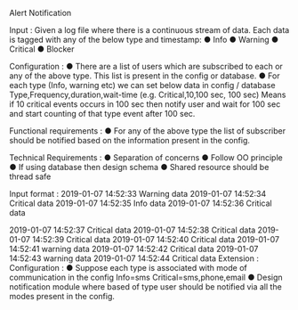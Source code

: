Alert Notification

Input :
Given a log file where there is a continuous stream of data. Each data is tagged with any of the
below type and timestamp:
● Info
● Warning
● Critical
● Blocker

Configuration :
● There are a list of users which are subscribed to each or any of the above type. This list
is present in the config or database.
● For each type (Info, warning etc) we can set below data in config / database
Type,Frequency,duration,wait-time (e.g. Critical,10,100 sec, 100 sec)
Means if 10 critical events occurs in 100 sec then notify user and wait for 100 sec
and start counting of that type event after 100 sec.

Functional requirements :
● For any of the above type the list of subscriber should be notified based on the
information present in the config.

Technical Requirements :
● Separation of concerns
● Follow OO principle
● If using database then design schema
● Shared resource should be thread safe

Input format :
2019-01-07 14:52:33 Warning data
2019-01-07 14:52:34 Critical data
2019-01-07 14:52:35 Info data
2019-01-07 14:52:36 Critical data

2019-01-07 14:52:37 Critical data
2019-01-07 14:52:38 Critical data
2019-01-07 14:52:39 Critical data
2019-01-07 14:52:40 Critical data
2019-01-07 14:52:41 warning data
2019-01-07 14:52:42 Critical data
2019-01-07 14:52:43 warning data
2019-01-07 14:52:44 Critical data
Extension :
Configuration :
● Suppose each type is associated with mode of communication in the config
Info=sms
Critical=sms,phone,email
● Design notification module where based of type user should be notified via all the modes
present in the config.